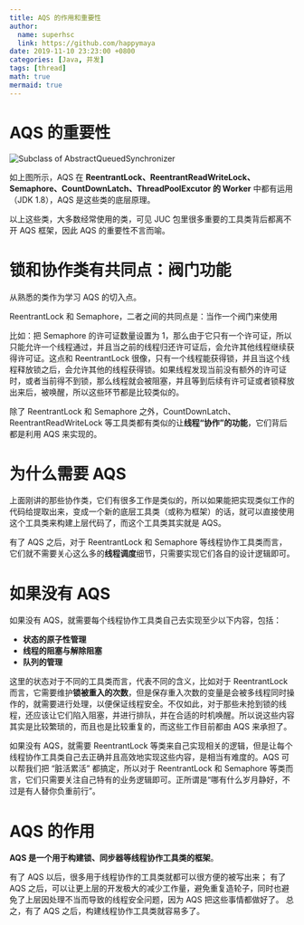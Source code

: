 ```yaml
---
title: AQS 的作用和重要性
author:
  name: superhsc
  link: https://github.com/happymaya
date: 2019-11-10 23:23:00 +0800
categories: [Java, 并发]
tags: [thread]
math: true
mermaid: true
---
```

# AQS 的重要性

![Subclass of AbstractQueuedSynchronizer](https://images.happymaya.cn/assert/java/thread/java-thread-aqs-class.png)

如上图所示，AQS 在 **ReentrantLock、ReentrantReadWriteLock、Semaphore、CountDownLatch、ThreadPoolExcutor 的 Worker** 中都有运用（JDK 1.8），AQS 是这些类的底层原理。

以上这些类，大多数经常使用的类，可见 JUC 包里很多重要的工具类背后都离不开 AQS 框架，因此 AQS 的重要性不言而喻。

<!-- # 我学习 AQS 的思路

AQS 类的内部结构要比一般的类**复杂得多**，里面有很多细节，不容易完全掌握，所以上来就直接看源码，容易把自己给绕晕。

在实际开发中，大多数是面向业务，平时并不需要自己来开发类似于 ReentrantLock 这样的工具类。

因此**不会直接使用到 AQS 来进行开发**，因为 JDK 已经提供了很多封装好的线程协作工具类。

像 ReentrantLock、Semaphore 就是 JDK 提供给我们的，其内部就用到了 AQS，而这些工具类已经基本**足够覆盖大部分的业务场景**了，这就使得即便不了解 AQS，也能利用这些工具类顺利进行开发。

因此学习 AQS 的目的主要是想理解其背后的**原理**、**设计思想**，以及**提高技术**并**应对面试**。 -->

# 锁和协作类有共同点：阀门功能

从熟悉的类作为学习 AQS 的切入点。

ReentrantLock 和 Semaphore，二者之间的共同点是：当作一个阀门来使用

比如：把 Semaphore 的许可证数量设置为 1，那么由于它只有一个许可证，所以只能允许一个线程通过，并且当之前的线程归还许可证后，会允许其他线程继续获得许可证。这点和 ReentrantLock 很像，只有一个线程能获得锁，并且当这个线程释放锁之后，会允许其他的线程获得锁。如果线程发现当前没有额外的许可证时，或者当前得不到锁，那么线程就会被阻塞，并且等到后续有许可证或者锁释放出来后，被唤醒，所以这些环节都是比较类似的。

除了 ReentrantLock 和 Semaphore 之外，CountDownLatch、ReentrantReadWriteLock 等工具类都有类似的让**线程“协作”的功能**，它们背后都是利用 AQS 来实现的。

# 为什么需要 AQS

上面刚讲的那些协作类，它们有很多工作是类似的，所以如果能把实现类似工作的代码给提取出来，变成一个新的底层工具类（或称为框架）的话，就可以直接使用这个工具类来构建上层代码了，而这个工具类其实就是 AQS。

有了 AQS 之后，对于 ReentrantLock 和 Semaphore 等线程协作工具类而言，它们就不需要关心这么多的**线程调度**细节，只需要实现它们各自的设计逻辑即可。

# 如果没有 AQS

如果没有 AQS，就需要每个线程协作工具类自己去实现至少以下内容，包括：
- **状态的原子性管理**
- **线程的阻塞与解除阻塞**
- **队列的管理**

这里的状态对于不同的工具类而言，代表不同的含义，比如对于 ReentrantLock 而言，它需要维护**锁被重入的次数**，但是保存重入次数的变量是会被多线程同时操作的，就需要进行处理，以便保证线程安全。不仅如此，对于那些未抢到锁的线程，还应该让它们陷入阻塞，并进行排队，并在合适的时机唤醒。所以说这些内容其实是比较繁琐的，而且也是比较重复的，而这些工作目前都由 AQS 来承担了。

如果没有 AQS，就需要 ReentrantLock 等类来自己实现相关的逻辑，但是让每个线程协作工具类自己去正确并且高效地实现这些内容，是相当有难度的。AQS 可以帮我们把 “脏活累活” 都搞定，所以对于 ReentrantLock 和 Semaphore 等类而言，它们只需要关注自己特有的业务逻辑即可。正所谓是“哪有什么岁月静好，不过是有人替你负重前行”。


# AQS 的作用

**AQS 是一个用于构建锁、同步器等线程协作工具类的框架**。

有了 AQS 以后，很多用于线程协作的工具类就都可以很方便的被写出来；
有了 AQS 之后，可以让更上层的开发极大的减少工作量，避免重复造轮子，同时也避免了上层因处理不当而导致的线程安全问题，因为 AQS 把这些事情都做好了。
总之，有了 AQS 之后，构建线程协作工具类就容易多了。
